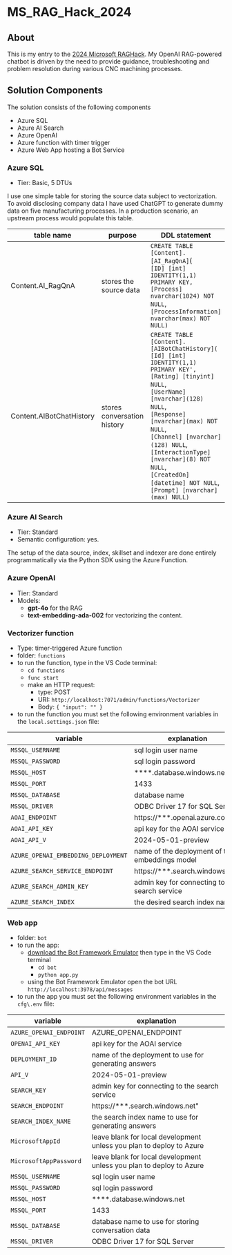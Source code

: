 # MS_RAG_Hack_2024

## About

This is my entry to the [2024 Microsoft RAGHack](https://techcommunity.microsoft.com/t5/educator-developer-blog/raghack-free-global-hackathon-sept-3rd-13th-2024/ba-p/4217191https://techcommunity.microsoft.com/t5/educator-developer-blog/raghack-free-global-hackathon-sept-3rd-13th-2024/ba-p/4217191). My OpenAI RAG-powered chatbot is driven by the need to provide guidance, troubleshooting and problem resolution during various CNC machining processes.

## Solution Components

The solution consists of the following components

- Azure SQL
- Azure AI Search
- Azure OpenAI
- Azure function with timer trigger
- Azure Web App hosting a Bot Service

### Azure SQL

- Tier: Basic, 5 DTUs

I use one simple table for storing the source data subject to vectorization. To avoid disclosing company data I have used ChatGPT to generate dummy data on five manufacturing processes. In a production scenario, an upstream process would populate this table. 

| table name | purpose | DDL statement |
|------------|----------|---------------|
| Content.AI_RagQnA| stores the source data | `CREATE TABLE [Content].[AI_RagQnA]`(<br> `[ID] [int] IDENTITY(1,1) PRIMARY KEY,`<br />`[Process] nvarchar(1024) NOT NULL`,<br />`[ProcessInformation] nvarchar(max) NOT NULL)`| 
| Content.AIBotChatHistory | stores conversation history | `CREATE TABLE [Content].[AIBotChatHistory](`<br>`[Id] [int] IDENTITY(1,1) PRIMARY KEY',`<br>`[Rating] [tinyint] NULL`,<br>`[UserName] [nvarchar](128) NULL`,<br>`[Response] [nvarchar](max) NOT NULL`,<br>`[Channel] [nvarchar](128) NULL`,<br>`[InteractionType] [nvarchar](8) NOT NULL`,<br>`[CreatedOn] [datetime] NOT NULL`,<br>`[Prompt] [nvarchar](max) NULL)`

### Azure AI Search

- Tier: Standard 
- Semantic configuration: yes. 

The setup of the data source, index, skillset and indexer are done entirely programmatically via the Python SDK using the Azure Function. 

### Azure OpenAI

- Tier: Standard
- Models:
    - **gpt-4o** for the RAG
    - **text-embedding-ada-002** for vectorizing the content. 

### Vectorizer function

- Type: timer-triggered Azure function
- folder: `functions`
- to run the function, type in the VS Code terminal: 
    - `cd functions`
    - `func start`
    - make an HTTP request:
        - type: POST
        - URI: `http://localhost:7071/admin/functions/Vectorizer`
        - Body: `{ "input": "" }`
- to run the function you must set the following environment variables in the `local.settings.json` file:

| variable | explanation |
|---|---|
| `MSSQL_USERNAME`| sql login user name |
| `MSSQL_PASSWORD`| sql login password |
| `MSSQL_HOST`| ****.database.windows.net |
| `MSSQL_PORT` | 1433 |
| `MSSQL_DATABASE` | database name |
| `MSSQL_DRIVER` | ODBC Driver 17 for SQL Server|
| `AOAI_ENDPOINT` | https://***.openai.azure.com/ |
| `AOAI_API_KEY`| api key for the AOAI service |,
| `AOAI_API_V` | 2024-05-01-preview |
| `AZURE_OPENAI_EMBEDDING_DEPLOYMENT` | name of the deployment of the embeddings model |
| `AZURE_SEARCH_SERVICE_ENDPOINT` | https://***.search.windows.net" |
| `AZURE_SEARCH_ADMIN_KEY` | admin key for connecting to the search service |
| `AZURE_SEARCH_INDEX` | the desired search index name | 

### Web app 

- folder: `bot`
- to run the app: 
    - [download the Bot Framework Emulator](https://learn.microsoft.com/en-us/azure/bot-service/bot-service-debug-emulator?view=azure-bot-service-4.0&tabs=python) then type in the VS Code terminal
        - `cd bot`
        - `python app.py`
    - using the Bot Framework Emulator open the bot URL `http://localhost:3978/api/messages`
- to run the app you must set the following environment variables in the `cfg\.env` file:

| variable | explanation |
|---|---|
| `AZURE_OPENAI_ENDPOINT`| AZURE_OPENAI_ENDPOINT|
| `OPENAI_API_KEY`| api key for the AOAI service |
| `DEPLOYMENT_ID` | name of the deployment to use for generating answers |
| `API_V` | 2024-05-01-preview |
| `SEARCH_KEY` | admin key for connecting to the search service |
| `SEARCH_ENDPOINT` | https://***.search.windows.net" |
| `SEARCH_INDEX_NAME` | the search index name to use for generating answers | 
| `MicrosoftAppId` | leave blank for local development unless you plan to deploy to Azure |
| `MicrosoftAppPassword` | leave blank for local development unless you plan to deploy to Azure |
| `MSSQL_USERNAME`| sql login user name |
| `MSSQL_PASSWORD`| sql login password |
| `MSSQL_HOST`| ****.database.windows.net |
| `MSSQL_PORT` | 1433 |
| `MSSQL_DATABASE` | database name to use for storing conversation data|
| `MSSQL_DRIVER` | ODBC Driver 17 for SQL Server|

